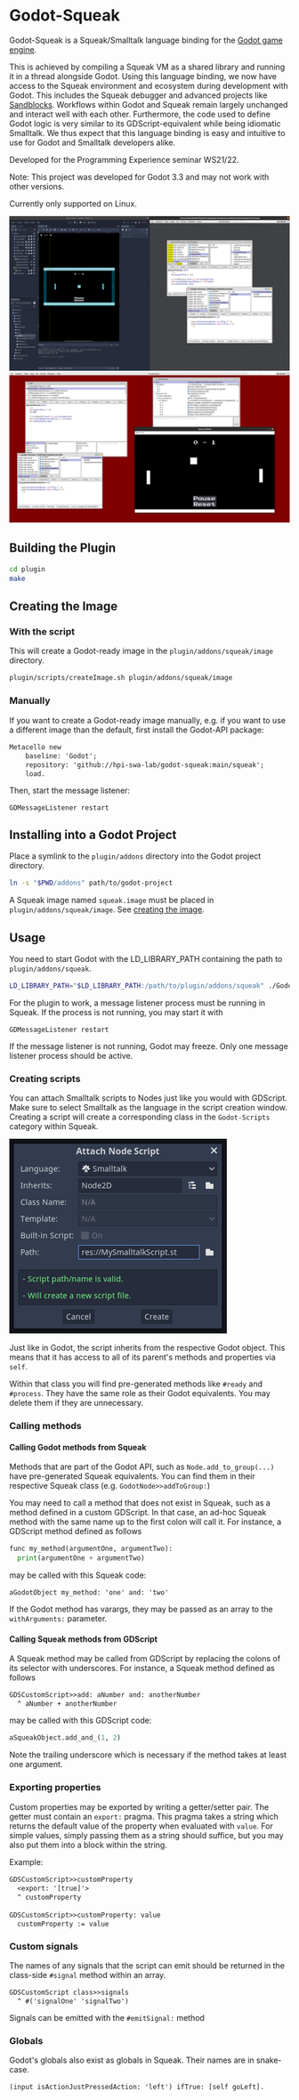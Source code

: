 # Godot-Squeak

Godot-Squeak is a Squeak/Smalltalk language binding for the [Godot game engine](https://github.com/godotengine/godot).

This is achieved by compiling a Squeak VM as a shared library and running it in a thread alongside Godot.
Using this language binding, we now have access to the Squeak environment and ecosystem during development with Godot.
This includes the Squeak debugger and advanced projects like [Sandblocks](https://github.com/hpi-swa/sandblocks).
Workflows within Godot and Squeak remain largely unchanged and interact well with each other.
Furthermore, the code used to define Godot logic is very similar to its GDScript-equivalent while being idiomatic Smalltalk.
We thus expect that this language binding is easy and intuitive to use for Godot and Smalltalk developers alike.

Developed for the Programming Experience seminar WS21/22.

Note: This project was developed for Godot 3.3 and may not work with other versions.

Currently only supported on Linux.

![Screenshot of the Godot editor and Squeak windows side-by-side](editor.png)
![Screenshot of a debugging session for a running game](runningGame.png)

## Building the Plugin

```bash
cd plugin
make
```

## Creating the Image

### With the script

This will create a Godot-ready image in the `plugin/addons/squeak/image` directory.

```bash
plugin/scripts/createImage.sh plugin/addons/squeak/image
```

### Manually

If you want to create a Godot-ready image manually, e.g. if you want to use a different image than the default, first install the Godot-API package:

```Smalltalk
Metacello new
	baseline: 'Godot';
	repository: 'github://hpi-swa-lab/godot-squeak:main/squeak';
	load.
```

Then, start the message listener:

```Smalltalk
GDMessageListener restart
```

## Installing into a Godot Project

Place a symlink to the `plugin/addons` directory into the Godot project directory.

```bash
ln -s "$PWD/addons" path/to/godot-project
```

A Squeak image named `squeak.image` must be placed in `plugin/addons/squeak/image`.
See [creating the image](#creating-the-image).

## Usage

You need to start Godot with the LD_LIBRARY_PATH containing the path to `plugin/addons/squeak`.

```bash
LD_LIBRARY_PATH="$LD_LIBRARY_PATH:/path/to/plugin/addons/squeak" ./Godot
```

For the plugin to work, a message listener process must be running in Squeak.
If the process is not running, you may start it with
```Smalltalk
GDMessageListener restart
```

If the message listener is not running, Godot may freeze.
Only one message listener process should be active.

### Creating scripts

You can attach Smalltalk scripts to Nodes just like you would with GDScript.
Make sure to select Smalltalk as the language in the script creation window.
Creating a script will create a corresponding class in the `Godot-Scripts` category within Squeak.

![Screenshot of the script creation dialog](scriptCreationDialog.png)

Just like in Godot, the script inherits from the respective Godot object.
This means that it has access to all of its parent's methods and properties via `self`.

Within that class you will find pre-generated methods like `#ready` and `#process`.
They have the same role as their Godot equivalents.
You may delete them if they are unnecessary.

### Calling methods

#### Calling Godot methods from Squeak

Methods that are part of the Godot API, such as `Node.add_to_group(...)` have pre-generated Squeak equivalents.
You can find them in their respective Squeak class (e.g. `GodotNode>>addToGroup:`)

You may need to call a method that does not exist in Squeak, such as a method defined in a custom GDScript.
In that case, an ad-hoc Squeak method with the same name up to the first colon will call it.
For instance, a GDScript method defined as follows

```python
func my_method(argumentOne, argumentTwo):
  print(argumentOne + argumentTwo)
```

may be called with this Squeak code:

```Smalltalk
aGodotObject my_method: 'one' and: 'two'
```

If the Godot method has varargs, they may be passed as an array to the `withArguments:` parameter.

#### Calling Squeak methods from GDScript

A Squeak method may be called from GDScript by replacing the colons of its selector with underscores.
For instance, a Squeak method defined as follows

```Smalltalk
GDSCustomScript>>add: aNumber and: anotherNumber
  ^ aNumber + anotherNumber
```

may be called with this GDScript code:

```python
aSqueakObject.add_and_(1, 2)
```

Note the trailing underscore which is necessary if the method takes at least one argument.

### Exporting properties

Custom properties may be exported by writing a getter/setter pair.
The getter must contain an `export:` pragma.
This pragma takes a string which returns the default value of the property when evaluated with `value`.
For simple values, simply passing them as a string should suffice, but you may also put them into a block within the string.

Example:

```Smalltalk
GDSCustomScript>>customProperty
  <export: '[true]'>
  ^ customProperty

GDSCustomScript>>customProperty: value
  customProperty := value
```

### Custom signals

The names of any signals that the script can emit should be returned in the class-side `#signal` method within an array.

```Smalltalk
GDSCustomScript class>>signals
  ^ #('signalOne' 'signalTwo')
```

Signals can be emitted with the `#emitSignal:` method

### Globals

Godot's globals also exist as globals in Squeak.
Their names are in snake-case.

```Smalltalk
(input isActionJustPressedAction: 'left') ifTrue: [self goLeft].
```
